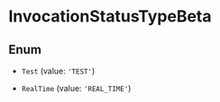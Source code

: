 # InvocationStatusTypeBeta

## Enum


* `Test` (value: `'TEST'`)

* `RealTime` (value: `'REAL_TIME'`)

